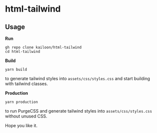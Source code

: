 # html-tailwind


## Usage

**Run**
```
gh repo clone kailoon/html-tailwind
cd html-tailwind
```

**Build**
```
yarn build
```
to generate tailwind styles into `assets/css/styles.css` and start building with tailwind classes.



**Production**
```
yarn production
```
to run PurgeCSS and generate tailwind styles into `assets/css/styles.css` without unused CSS.

Hope you like it.
